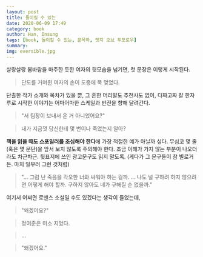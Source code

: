 ```yaml
---
layout: post
title: 돌이킬 수 있는
date: 2020-06-09 17:49
category: book
author: Han, Insung
tags: [book, 돌이킬 수 있는, 문목하, 엣지 오브 투모로우]
summary: 
img: eversible.jpg
---
```


살랑살랑 봄바람을 마주한 듯한 여자의 뒷모습을 넘기면, 첫 문장은 이렇게 시작된다.
>단도를 거머쥔 여자의 손이 도중에 뚝 멎었다.

단촐한 작가 소개와 목차가 있을 뿐, 그 흔한 머리말도 추천사도 없이, 다짜고짜 칼 한자루로 시작한 이야기는 어마어마한 스케일과 반전을 향해 달려간다.

>"서 팀장이 보내서 온 거 아니었어요?"

>내가 지금껏 당신한테 몇 번이나 죽었는지 알아?

**책을 읽을 때도 스포일러를 조심해야 한다**에 가장 적절한 예가 아닐까 싶다. 무심코 몇 줄(혹은 몇 문단)을 앞서 보지 않도록 주의해야 한다. 조금 이해가 가지 않는 부분이 나오더라도 차근차근.
뒷표지에 쓰인 광고문구도 읽지 말도록. (게다가 그 문구들이 참 별로거든. 마치 일부러 그런 것처럼)

>"... 그럼 난 죽음을 각오한 너와 싸워야 하는 걸까. ... 나도 널 구하려 하지 않으려면 어떻게 해야 할까. 구하지 않아도 네가 구해질 순 없을까."

여기서 어쩌면 로맨스 소설일 수도 있겠다는 생각이 들었는데,

>"왜겠어요?"

>정여준은 미소 지었다.

>...

>"왜겠어요."
